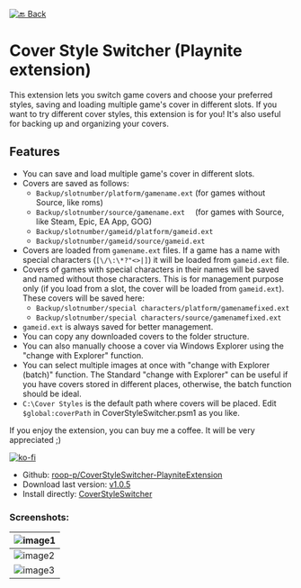 <!--[🔙 Back](https://roob-p.github.io)-->
<!--[![🔙 Back](https://img.shields.io/badge/🔙-Back-blue)](https://roob-p.github.io)-->
[![🔙 Back](https://img.shields.io/badge/🔙-Back-white?style=flat-square&logoColor=blue&color=blue)](https://roob-p.github.io)
# Cover Style Switcher (Playnite extension)

This extension lets you switch game covers and choose your preferred styles, saving and loading multiple game's cover in different slots. If you want to try different cover styles, this extension is for you! It's also useful for backing up and organizing your covers.

## Features
- You can save and load multiple game's cover in different slots.
- Covers are saved as follows:
  - `Backup/slotnumber/platform/gamename.ext` (for games without Source, like roms)
  - `Backup/slotnumber/source/gamename.ext  `   (for games with Source, like Steam, Epic, EA App, GOG)
  - `Backup/slotnumber/gameid/platform/gameid.ext`
  - `Backup/slotnumber/gameid/source/gameid.ext   `
- Covers are loaded from `gamename.ext` files. If a game has a name with special characters (`[\/\:\*?"<>|]`) it will be loaded from `gameid.ext` file.
- Covers of games with special characters in their names will be saved and named without those characters. This is for management purpose only (if you load from a slot, the cover will be loaded from `gameid.ext`). These covers will be saved here:
  - `Backup/slotnumber/special characters/platform/gamenamefixed.ext`
  - `Backup/slotnumber/special characters/source/gamenamefixed.ext`
- `gameid.ext` is always saved for better management.
- You can copy any downloaded covers to the folder structure.
- You can also manually choose a cover via Windows Explorer using the "change with Explorer" function.
- You can select multiple images at once with "change with Explorer (batch)" function. The Standard "change with Explorer" can be useful if you have covers stored in different places, otherwise, the batch function should be ideal.
- `C:\Cover Styles` is the default path where covers will be placed. Edit `$global:coverPath` in CoverStyleSwitcher.psm1 as you like.

If you enjoy the extension, you can buy me a coffee. It will be very appreciated ;)

[![ko-fi](https://ko-fi.com/img/githubbutton_sm.svg)](https://ko-fi.com/E1E214R1KB)            

- Github: [roop-p/CoverStyleSwitcher-PlayniteExtension](https://github.com/roob-p/CoverStyleSwitcher-PlayniteExtension/)
- Download last version:
[v1.0.5]( https://github.com/roob-p/CoverStyleSwitcher-PlayniteExtension/releases/download/v1.0.5/CoverStyleSwitcher_v1.0.5.pext)
- Install directly:
  [CoverStyleSwitcher](https://playnite.link/addons.html#CoverStyleSwitcher)

 





### Screenshots:

| ![image1](https://raw.githubusercontent.com/roob-p/CoverStyleSwitcher-PlayniteExtension/main/media/1.gif) |
|-----------------------------------------------------------|
| ![image2](https://raw.githubusercontent.com/roob-p/CoverStyleSwitcher-PlayniteExtension/main/media/2.gif) |
| ![image3](https://raw.githubusercontent.com/roob-p/CoverStyleSwitcher-PlayniteExtension/main/media/3.gif) |
